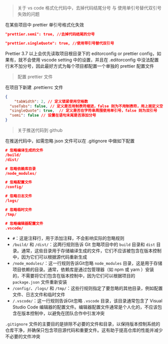> 关于 vs code 格式化代码中，去掉代码结尾分号 与 使用单引号替代双引号失效的问题 

在某些项目中 prettier 单引号格式化失效

```json
"prettier.semi": true, //去掉代码结尾的分号

"prettier.singleQuote": true, //使用带引号替代双引号
```

Prettier 3.7 以上会优先读取项目根目录下的 editorconfig or prettier config，如果有，就不会使用 vscode setting 中的设置，并且在 .editorconfig 中没法配置行末不加分号，因此最好方式为每个项目都配置一个单独的 prettier 配置文件



> 配置 prettier 文件

在项目下新建 .prettierrc 文件

```json
{
	"tabWidth": 2, // 定义锁紧使用空格数
  "useTabs": false,	// 定义是否用制表符缩进，false 则为不用制表符，用上面定义空两格为缩进
  "singleQuote": true,	// 定义是否在字符串周围使用单引号，false 则为双引号
  "semi": false	// 设置在语句末尾是否添加分号
}
```



> 关于推送代码到 github 

在推送代码中，如需忽略 json 文件可以在 .gitignore 中做如下配置

```json
# 忽略编译生成的文件
/build/
/dist/

# 忽略依赖库目录
/node_modules/

# 忽略配置文件
/config/

# 忽略日志文件
/logs/

# 忽略临时文件
/tmp/

# 忽略编辑器配置文件
.vscode/

```

- `#`：这是注释行，用于添加注释，不会影响实际的忽略规则
- `/build/` 和 `/dist/`：这两行规则告诉 Git 忽略项目中的 `build` 目录和 `dist` 目录。通常，这些目录用于存储编译生成的文件，它们不应该被包含在版本控制中，因为它们可以根据源代码重新生成
- `/node_modules/`：这一行规则告诉Git忽略 `node_modules` 目录，这是用于存储项目依赖的目录。通常，依赖库是通过包管理器（如 npm 或 yarn ）安装的，不需要将它们包含在版本控制中，因为它们可以根据项目的 `package.json` 文件重新安装
- `/config/`、`/logs/` 和 `/tmp/`：这些行规则指定了要忽略的其他目录，例如配置文件、日志文件和临时文件
- `/.vscode/`：这一行规则告诉Git忽略 `.vscode` 目录，该目录通常包含了 Visual Studio Code 编辑器的配置文件。编辑器配置文件通常是个人化的，不应该包含在版本控制中，以避免在团队合作中引发冲突

`.gitignore` 文件的主要目的是排除不必要的文件和目录，以保持版本控制系统的仓库干净，并确保只包含项目源代码和重要文件。这有助于提高仓库的性能并减少不必要的文件冲突
